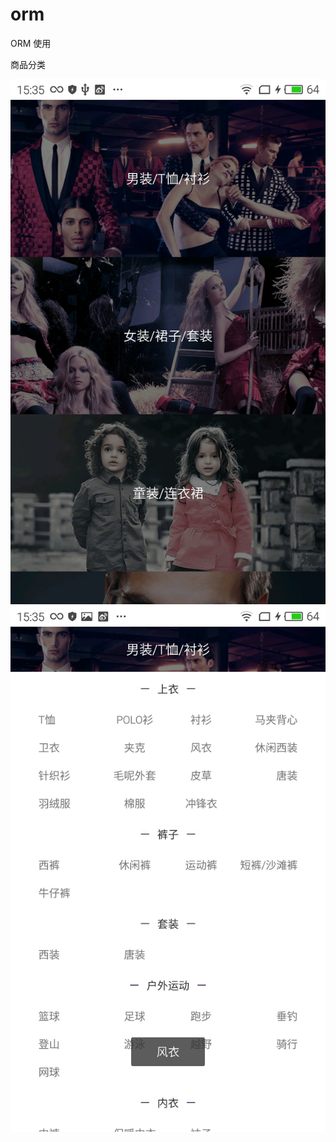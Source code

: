 # orm

ORM 使用 

商品分类





![image](http://github.com/githubwwj/orm/raw/master/ProjectScreen/S60310-153526.jpg)
![image](http://github.com/githubwwj/orm/raw/master/ProjectScreen/S60310-153532.jpg)

